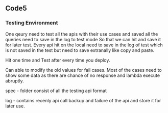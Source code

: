 ## Code5 ##

### Testing Environment ###
 One qeury need to test all the apis with their use cases and saved all the queries need to save in the log to test mode So that we can hit and save it for later test. Every api hit on the local need to save in the log of test which is not saved in the test but need to save extranally like copy and paste.

 Hit one time and Test after every time you deploy.

 Can able to modify the old values for fail cases.
 Most of the cases need to show some data as there are chance of no response and lambda execute abruptly.

 spec - folder consist of all the testing api format

 log - contains recenly api call backup and failure of the api and store it for later use.
 